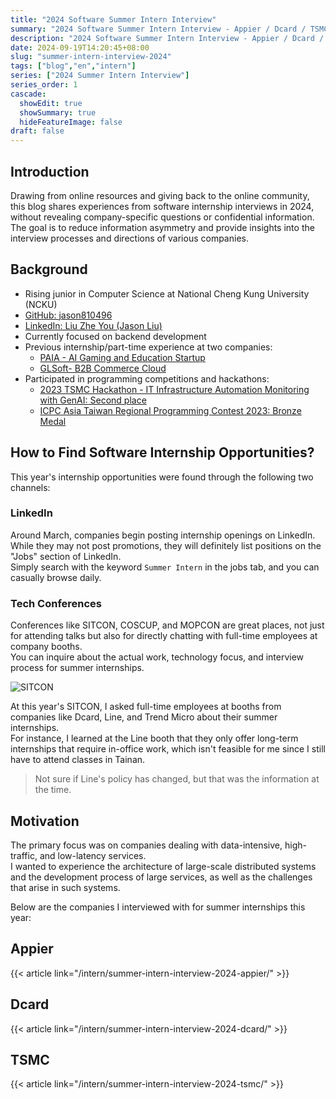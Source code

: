```yaml
---
title: "2024 Software Summer Intern Interview"
summary: "2024 Software Summer Intern Interview - Appier / Dcard / TSMC"
description: "2024 Software Summer Intern Interview - Appier / Dcard / TSMC"
date: 2024-09-19T14:20:45+08:00
slug: "summer-intern-interview-2024"
tags: ["blog","en","intern"]
series: ["2024 Summer Intern Interview"]
series_order: 1
cascade:
  showEdit: true
  showSummary: true
  hideFeatureImage: false
draft: false
---
```


## Introduction

Drawing from online resources and giving back to the online community, this blog shares experiences from software internship interviews in 2024, without revealing company-specific questions or confidential information.  
The goal is to reduce information asymmetry and provide insights into the interview processes and directions of various companies.

## Background

- Rising junior in Computer Science at National Cheng Kung University (NCKU)
- [GitHub: jason810496](https://github.com/jason810496)
- [LinkedIn: Liu Zhe You (Jason Liu)](https://www.linkedin.com/in/zhe-you-liu/)
- Currently focused on backend development
- Previous internship/part-time experience at two companies:
  - [PAIA - AI Gaming and Education Startup](https://app.paia-arena.com/)
  - [GLSoft- B2B Commerce Cloud](https://www.glsoft.com.tw/)
- Participated in programming competitions and hackathons:
  - [2023 TSMC Hackathon - IT Infrastructure Automation Monitoring with GenAI: Second place](https://www.linkedin.com/feed/update/urn:li:activity:7159246053374926848/)
  - [ICPC Asia Taiwan Regional Programming Contest 2023: Bronze Medal](https://icpc.global/ICPCID/77A3S3SSNJL3)

## How to Find Software Internship Opportunities?

This year's internship opportunities were found through the following two channels:

### LinkedIn

Around March, companies begin posting internship openings on LinkedIn.  
While they may not post promotions, they will definitely list positions on the "Jobs" section of LinkedIn.  
Simply search with the keyword `Summer Intern` in the jobs tab, and you can casually browse daily.

### Tech Conferences

Conferences like SITCON, COSCUP, and MOPCON are great places, not just for attending talks but also for directly chatting with full-time employees at company booths.  
You can inquire about the actual work, technology focus, and interview process for summer internships.

![SITCON]()

At this year's SITCON, I asked full-time employees at booths from companies like Dcard, Line, and Trend Micro about their summer internships.  
For instance, I learned at the Line booth that they only offer long-term internships that require in-office work, which isn't feasible for me since I still have to attend classes in Tainan.  
> Not sure if Line's policy has changed, but that was the information at the time.

## Motivation

The primary focus was on companies dealing with data-intensive, high-traffic, and low-latency services.  
I wanted to experience the architecture of large-scale distributed systems and the development process of large services, as well as the challenges that arise in such systems.

Below are the companies I interviewed with for summer internships this year:

## Appier

{{< article link="/intern/summer-intern-interview-2024-appier/" >}}

## Dcard

{{< article link="/intern/summer-intern-interview-2024-dcard/" >}}

## TSMC

{{< article link="/intern/summer-intern-interview-2024-tsmc/" >}}